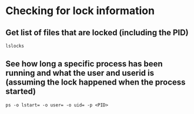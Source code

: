 # Checking for lock information

## Get list of files that are locked (including the PID)

```
lslocks
```

## See how long a specific process has been running and what the user and userid is (assuming the lock happened when the process started)

```
ps -o lstart= -o user= -o uid= -p <PID>
```
